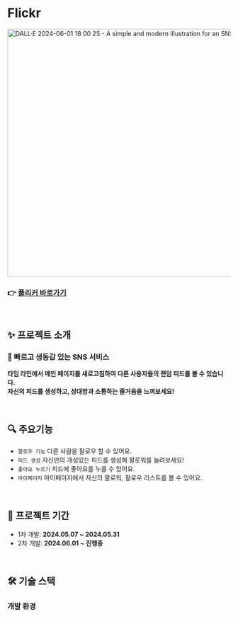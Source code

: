 # Flickr
<img src="https://github.com/sns-service/.github/assets/56336436/b2fea11b-8b29-4df1-a001-7d59f6f84559" alt="DALL·E 2024-06-01 18 00 25 - A simple and modern illustration for an SNS service named 'Flickr'" width="1050" height="560">

### 👉 [플리커 바로가기](https://a-simple.sns.link)

<br>

## ✨ 프로젝트 소개

### 💚 빠르고 생동감 있는 SNS 서비스
**타임 라인에서 메인 페이지를 새로고침하여 다른 사용자들의 랜덤 피드를 볼 수 있습니다.** <br>
**자신의 피드를 생성하고, 상대방과 소통하는 즐거움을 느껴보세요!** <br>

<br>

## 🔍 주요기능

- `팔로우 기능` 다른 사람을 팔로우 할 수 있어요. <br>
- `피드 생성` 자신만의 개성있는 피드를 생성해 팔로워를 늘려보세요! <br>
- `좋아요 누르기` 피드에 좋아요를 누를 수 있어요. <br> 
- `마이페이지` 마이페이지에서 자신의 팔로워, 팔로우 리스트를 볼 수 있어요.

<br>

## 📆 프로젝트 기간

- 1차 개발: **2024.05.07 ~ 2024.05.31**
- 2차 개발: **2024.06.01 ~ 진행중**

<br>

## 🛠️ 기술 스택

### 개발 환경
